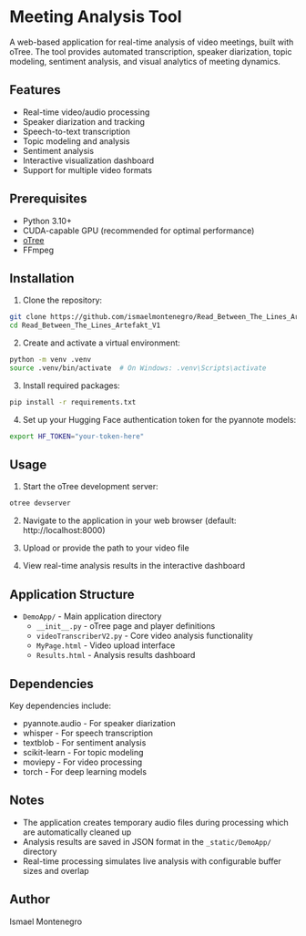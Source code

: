 # Meeting Analysis Tool

A web-based application for real-time analysis of video meetings, built with oTree. The tool provides automated transcription, speaker diarization, topic modeling, sentiment analysis, and visual analytics of meeting dynamics.

## Features

- Real-time video/audio processing
- Speaker diarization and tracking
- Speech-to-text transcription
- Topic modeling and analysis
- Sentiment analysis
- Interactive visualization dashboard
- Support for multiple video formats

## Prerequisites

- Python 3.10+
- CUDA-capable GPU (recommended for optimal performance)
- [oTree](https://www.otree.org/)
- FFmpeg

## Installation

1. Clone the repository:
```bash
git clone https://github.com/ismaelmontenegro/Read_Between_The_Lines_Artefakt_V1.git
cd Read_Between_The_Lines_Artefakt_V1
```

2. Create and activate a virtual environment:
```bash
python -m venv .venv
source .venv/bin/activate  # On Windows: .venv\Scripts\activate
```

3. Install required packages:
```bash
pip install -r requirements.txt
```

4. Set up your Hugging Face authentication token for the pyannote models:
```bash
export HF_TOKEN="your-token-here"
```

## Usage

1. Start the oTree development server:
```bash
otree devserver
```

2. Navigate to the application in your web browser (default: http://localhost:8000)

3. Upload or provide the path to your video file

4. View real-time analysis results in the interactive dashboard

## Application Structure

- `DemoApp/` - Main application directory
  - `__init__.py` - oTree page and player definitions
  - `videoTranscriberV2.py` - Core video analysis functionality
  - `MyPage.html` - Video upload interface
  - `Results.html` - Analysis results dashboard

## Dependencies

Key dependencies include:
- pyannote.audio - For speaker diarization
- whisper - For speech transcription
- textblob - For sentiment analysis
- scikit-learn - For topic modeling
- moviepy - For video processing
- torch - For deep learning models

## Notes

- The application creates temporary audio files during processing which are automatically cleaned up
- Analysis results are saved in JSON format in the `_static/DemoApp/` directory
- Real-time processing simulates live analysis with configurable buffer sizes and overlap

## Author

Ismael Montenegro

